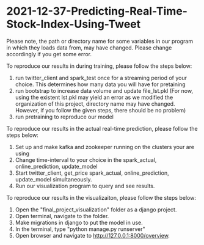 # 2021-12-37-Predicting-Real-Time-Stock-Index-Using-Tweet

Please note, the path or directory name for some variables in our program in which they loads data from, may have changed. Please change accordingly if you get some error.

To reproduce our results in during training, please follow the steps below:
1. run twitter_client and spark_test once for a streaming period of your choice. This determines how many data you will have for pretaining
2. run bootstrap to increase data volume and update file_lst.pkl (For now, using the existent lst.pkl may yield an error as we modified the organization of this project, directory name may have changed. However, if you follow  the given steps, there should be no problem)
3. run pretraining to reproduce our model

To reproduce our results in the actual real-time prediction, please follow the steps below:
1. Set up and make kafka and zookeeper running on the clusters your are using
2. Change time-interval to your choice in the spark_actual, online_prediction, update_model
3. Start twitter_client, get_price spark_actual, online_prediction, update_model simultaneously.
4. Run our visualization program to query and see results.

To reproduce our results in the visualizaiton, please follow the steps below:
1. Open the "final_project_visualization" folder as a django project.
2. Open terminal, navigate to the folder.
3. Make migrations in django to put the model in use.
4. In the terminal, type "python manage.py runserver"
5. Open browser and navigate to http://127.0.0.1:8000/overview.
